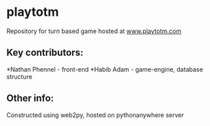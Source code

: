 # playtotm

Repository for turn based game hosted at www.playtotm.com

## Key contributors:

*Nathan Phennel - front-end
*Habib Adam - game-engine, database structure

## Other info:

Constructed using web2py, hosted on pythonanywhere server
